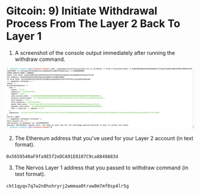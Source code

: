 # Gitcoin: 9) Initiate Withdrawal Process From The Layer 2 Back To Layer 1

1. A screenshot of the console output immediately after running the withdraw command.

![alt text](1.png)

2. The Ethereum address that you've used for your Layer 2 account (in text format).

`0x5659540aF9fa9E5f2eDCA91E0107C9ca8849A83d`

3. The Nervos Layer 1 address that you passed to withdraw command (in text format).

`ckt1qyqv7q7w2n8hxhryrj2wmmaa0truw0m7mf0sp4lr5g`
